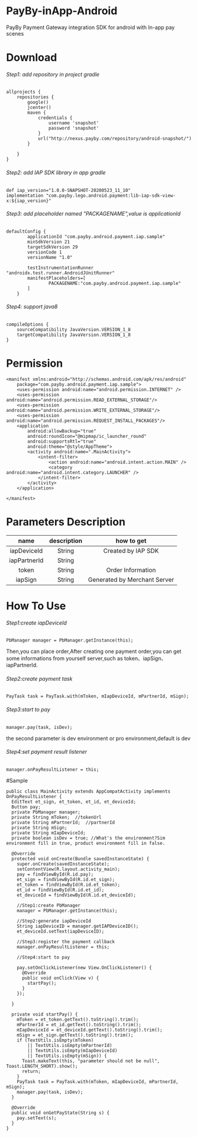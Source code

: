 # PayBy-inApp-Android
PayBy Payment Gateway integration SDK for android with In-app pay scenes
# Download
###### Step1: add repository in project gradle
```
allprojects {
    repositories {
        google()
        jcenter()
        maven {
            credentials {
                username 'snapshot'
                password 'snapshot'
            }
            url("http://nexus.payby.com/repository/android-snapshot/")
        }
        
    }
}
```
###### Step2: add IAP SDK library in app gradle
```
def iap_version="1.0.0-SNAPSHOT-20200523_11_10"
implementation "com.payby.lego.android.payment:lib-iap-sdk-view-x:${iap_version}"
```
###### Step3: add placeholder named "PACKAGENAME",value is applicationId
```
defaultConfig {
        applicationId "com.payby.android.payment.iap.sample"
        minSdkVersion 21
        targetSdkVersion 29
        versionCode 1
        versionName "1.0"

        testInstrumentationRunner "androidx.test.runner.AndroidJUnitRunner"
        manifestPlaceholders=[
                PACKAGENAME:"com.payby.android.payment.iap.sample"
        ]
    }
```
###### Step4: support java8
```
compileOptions {
    sourceCompatibility JavaVersion.VERSION_1_8
    targetCompatibility JavaVersion.VERSION_1_8
}
```
# Permission
```
<manifest xmlns:android="http://schemas.android.com/apk/res/android"
    package="com.payby.android.payment.iap.sample">
    <uses-permission android:name="android.permission.INTERNET" />
    <uses-permission android:name="android.permission.READ_EXTERNAL_STORAGE"/>
    <uses-permission android:name="android.permission.WRITE_EXTERNAL_STORAGE"/>
    <uses-permission android:name="android.permission.REQUEST_INSTALL_PACKAGES"/>
    <application
        android:allowBackup="true"
        android:roundIcon="@mipmap/ic_launcher_round"
        android:supportsRtl="true"
        android:theme="@style/AppTheme">
        <activity android:name=".MainActivity">
            <intent-filter>
                <action android:name="android.intent.action.MAIN" />
                <category android:name="android.intent.category.LAUNCHER" />
            </intent-filter>
        </activity>
    </application>

</manifest>
```
# Parameters Description
| name | description | how to get |
|:-:|:-:|:-:|
|iapDeviceId|String|Created by IAP SDK|
|iapPartnerId|String| |
|token|String|Order Information|
|iapSign|String|Generated by Merchant Server
# How To Use
###### Step1:create iapDeviceId
```
PbManager manager = PbManager.getInstance(this);
```
Then,you can place order,After creating one payment order,you can get some informations from yourself server,such as token、iapSign、iapPartnerId.

###### Step2:create payment task
```
PayTask task = PayTask.with(mToken, mIapDeviceId, mPartnerId, mSign);
```
###### Step3:start to pay
```
manager.pay(task, isDev);    
```
the second parameter is dev environment or pro environment,default is dev

###### Step4:set payment result listener
```
manager.onPayResultListener = this;
```
#Sample
```
public class MainActivity extends AppCompatActivity implements OnPayResultListener {
  EditText et_sign, et_token, et_id, et_deviceId;
  Button pay;
  private PbManager manager;
  private String mToken;  //tokenUrl   
  private String mPartnerId;  //partnerId
  private String mSign;
  private String mIapDeviceId;
  private boolean isDev = true; //What's the environment?Sim environment fill in true, product environment fill in false.

  @Override
  protected void onCreate(Bundle savedInstanceState) {
    super.onCreate(savedInstanceState);
    setContentView(R.layout.activity_main);
    pay = findViewById(R.id.pay);
    et_sign = findViewById(R.id.et_sign);
    et_token = findViewById(R.id.et_token);
    et_id = findViewById(R.id.et_id);
    et_deviceId = findViewById(R.id.et_deviceId);

    //Step1:create PbManager
    manager = PbManager.getInstance(this);

    //Step2:generate iapDeviceId
    String iapDeviceID = manager.getIAPDeviceID();
    et_deviceId.setText(iapDeviceID);

    //Step3:register the payment callback
    manager.onPayResultListener = this;

    //Step4:start to pay

    pay.setOnClickListener(new View.OnClickListener() {
      @Override
      public void onClick(View v) {
        startPay();
      }
    });

  }

  private void startPay() {
    mToken = et_token.getText().toString().trim();
    mPartnerId = et_id.getText().toString().trim();
    mIapDeviceId = et_deviceId.getText().toString().trim();
    mSign = et_sign.getText().toString().trim();
    if (TextUtils.isEmpty(mToken)
        || TextUtils.isEmpty(mPartnerId)
        || TextUtils.isEmpty(mIapDeviceId)
        || TextUtils.isEmpty(mSign)) {
      Toast.makeText(this, "parameter should not be null", Toast.LENGTH_SHORT).show();
      return;
    }
    PayTask task = PayTask.with(mToken, mIapDeviceId, mPartnerId, mSign);
    manager.pay(task, isDev);
  }

  @Override
  public void onGetPayState(String s) {
    pay.setText(s);
  }
}
```





